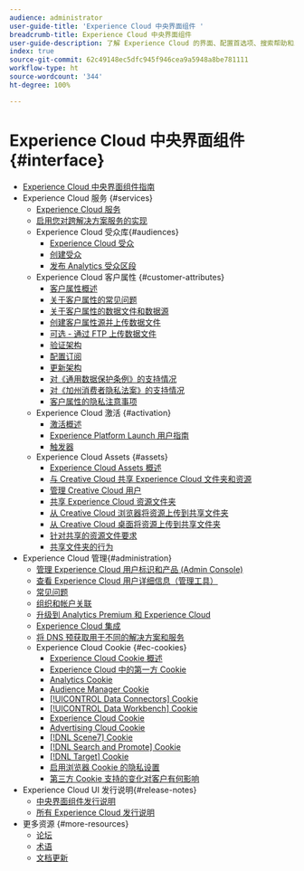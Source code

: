 ```yaml
---
audience: administrator
user-guide-title: 'Experience Cloud 中央界面组件 '
breadcrumb-title: Experience Cloud 中央界面组件
user-guide-description: 了解 Experience Cloud 的界面、配置首选项、搜索帮助和业务对象。获取有关产品管理、客户属性、受众库、Cookie 和 Experience Cloud Assets 的帮助。
index: true
source-git-commit: 62c49148ec5dfc945f946cea9a5948a8be781111
workflow-type: ht
source-wordcount: '344'
ht-degree: 100%

---
```



# Experience Cloud 中央界面组件 {#interface}

+ [Experience Cloud 中央界面组件指南](experience-cloud.md)
+ Experience Cloud 服务 {#services}
   + [Experience Cloud 服务](core-services-landing.md)
   + [启用您对跨解决方案服务的实现](core-services.md)
   + Experience Cloud 受众库{#audiences}
      + [Experience Cloud 受众](audience-library.md)
      + [创建受众](t-audience-create.md)
      + [发布 Analytics 受众区段](t-publish-audience-segment.md)
   + Experience Cloud 客户属性 {#customer-attributes}
      + [客户属性概述](attributes.md)
      + [关于客户属性的常见问题](faq-crs.md)
      + [关于客户属性的数据文件和数据源](crs-data-file.md)
      + [创建客户属性源并上传数据文件](t-crs-usecase.md)
      + [可选 - 通过 FTP 上传数据文件](t-upload-attributes-ftp.md)
      + [验证架构](validate-schema.md)
      + [配置订阅](subscription.md)
      + [更新架构](t-update-schema.md)
      + [对《通用数据保护条例》的支持情况](gdpr.md)
      + [对《加州消费者隐私法案》的支持情况](ccpa.md)
      + [客户属性的隐私注意事项](privacy-mac.md)
   + Experience Cloud 激活 {#activation}
      + [激活概述](activation.md)
      + [Experience Platform Launch 用户指南](https://experienceleague.adobe.com/docs/launch/using/home.html?lang=zh-Hans)
      + [触发器](triggers.md)
   + Experience Cloud Assets {#assets}
      + [Experience Cloud Assets 概述](experience-cloud-assets.md)
      + [与 Creative Cloud 共享 Experience Cloud 文件夹和资源](creative-cloud.md)
      + [管理 Creative Cloud 用户](t-admin-add-cc-user.md)
      + [共享 Experience Cloud 资源文件夹](t-share-creative-cloud.md)
      + [从 Creative Cloud 浏览器将资源上传到共享文件夹](t-upload-asset-cc.md)
      + [从 Creative Cloud 桌面将资源上传到共享文件夹](t-cc-asset-upload-thor.md)
      + [针对共享的资源文件要求](assets-file-reqs.md)
      + [共享文件夹的行为](asset-behavior.md)
+ Experience Cloud 管理{#administration}
   + [管理 Experience Cloud 用户标识和产品 (Admin Console)](admin-getting-started.md)
   + [查看 Experience Cloud 用户详细信息（管理工具）](admin-tool-experience-cloud.md)
   + [常见问题](faq.md)
   + [组织和帐户关联](organizations.md)
   + [升级到 Analytics Premium 和 Experience Cloud](upgrade-to-analytics-premium.md)
   + [Experience Cloud 集成](marketing-cloud-integrations.md)
   + [将 DNS 预获取用于不同的解决方案和服务](dns-prefetch.md)
   + Experience Cloud Cookie {#ec-cookies}
      + [Experience Cloud Cookie 概述](cookies-privacy.md)
      + [Experience Cloud 中的第一方 Cookie](cookies-first-party.md)
      + [Analytics Cookie](cookies-analytics.md)
      + [Audience Manager Cookie](cookies-am.md)
      + [[!UICONTROL Data Connectors] Cookie](cookies-dc.md)
      + [[!UICONTROL Data Workbench] Cookie](cookies-insight.md)
      + [Experience Cloud Cookie](cookies-mc.md)
      + [Advertising Cloud Cookie](cookies-advertising-cloud.md)
      + [[!DNL Scene7] Cookie](cookies-s7.md)
      + [[!DNL Search and Promote] Cookie](cookies-snp.md)
      + [[!DNL Target] Cookie](cookies-target.md)
      + [启用浏览器 Cookie 的隐私设置](browser-cookie-settings.md)
      + [第三方 Cookie 支持的变化对客户有何影响](cookies-thirdparty.md)
+ Experience Cloud UI 发行说明{#release-notes}
   + [中央界面组件发行说明](release-notes.md)
   + [所有 Experience Cloud 发行说明](https://experienceleague.adobe.com/docs/release-notes/experience-cloud/current.html?lang=zh-Hans)
+ 更多资源 {#more-resources}
   + [论坛](https://experienceleaguecommunities.adobe.com/)
   + [术语](terms.md)
   + [文档更新](doc-updates.md)
